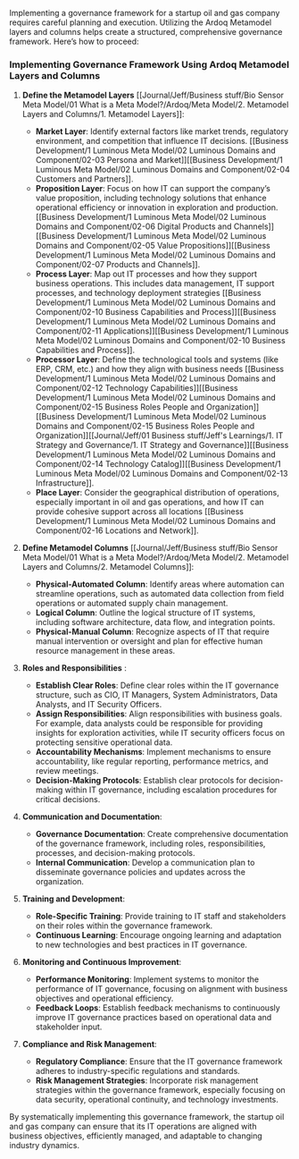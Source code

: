 Implementing a governance framework for a startup oil and gas company requires careful planning and execution. Utilizing the Ardoq Metamodel layers and columns helps create a structured, comprehensive governance framework. Here’s how to proceed:

### Implementing Governance Framework Using Ardoq Metamodel Layers and Columns

1. **Define the Metamodel Layers** [[Journal/Jeff/Business stuff/Bio Sensor Meta Model/01 What is a Meta Model?/Ardoq/Meta Model/2. Metamodel Layers and Columns/1. Metamodel Layers]]:
   - **Market Layer**: Identify external factors like market trends, regulatory environment, and competition that influence IT decisions. [[Business Development/1 Luminous Meta Model/02 Luminous Domains and Component/02-03 Persona and Market]][[Business Development/1 Luminous Meta Model/02 Luminous Domains and Component/02-04 Customers and Partners]].
   - **Proposition Layer**: Focus on how IT can support the company’s value proposition, including technology solutions that enhance operational efficiency or innovation in exploration and production. [[Business Development/1 Luminous Meta Model/02 Luminous Domains and Component/02-06 Digital Products and Channels]] [[Business Development/1 Luminous Meta Model/02 Luminous Domains and Component/02-05 Value Propositions]][[Business Development/1 Luminous Meta Model/02 Luminous Domains and Component/02-07 Products and Channels]].
   - **Process Layer**: Map out IT processes and how they support business operations. This includes data management, IT support processes, and technology deployment strategies [[Business Development/1 Luminous Meta Model/02 Luminous Domains and Component/02-10 Business Capabilities and Process]][[Business Development/1 Luminous Meta Model/02 Luminous Domains and Component/02-11 Applications]][[Business Development/1 Luminous Meta Model/02 Luminous Domains and Component/02-10 Business Capabilities and Process]].
   - **Processor Layer**: Define the technological tools and systems (like ERP, CRM, etc.) and how they align with business needs [[Business Development/1 Luminous Meta Model/02 Luminous Domains and Component/02-12 Technology Capabilities]][[Business Development/1 Luminous Meta Model/02 Luminous Domains and Component/02-15 Business Roles People and Organization]][[Business Development/1 Luminous Meta Model/02 Luminous Domains and Component/02-15 Business Roles People and Organization]][[Journal/Jeff/01 Business stuff/Jeff's Learnings/1. IT Strategy and Governance/1. IT Strategy and Governance]][[Business Development/1 Luminous Meta Model/02 Luminous Domains and Component/02-14 Technology Catalog]][[Business Development/1 Luminous Meta Model/02 Luminous Domains and Component/02-13 Infrastructure]].
   - **Place Layer**: Consider the geographical distribution of operations, especially important in oil and gas operations, and how IT can provide cohesive support across all locations [[Business Development/1 Luminous Meta Model/02 Luminous Domains and Component/02-16 Locations and Network]].

2. **Define Metamodel Columns** [[Journal/Jeff/Business stuff/Bio Sensor Meta Model/01 What is a Meta Model?/Ardoq/Meta Model/2. Metamodel Layers and Columns/2. Metamodel Columns]]:
   - **Physical-Automated Column**: Identify areas where automation can streamline operations, such as automated data collection from field operations or automated supply chain management.
   - **Logical Column**: Outline the logical structure of IT systems, including software architecture, data flow, and integration points.
   - **Physical-Manual Column**: Recognize aspects of IT that require manual intervention or oversight and plan for effective human resource management in these areas.

3. **Roles and Responsibilities** :
   - **Establish Clear Roles**: Define clear roles within the IT governance structure, such as CIO, IT Managers, System Administrators, Data Analysts, and IT Security Officers.
   - **Assign Responsibilities**: Align responsibilities with business goals. For example, data analysts could be responsible for providing insights for exploration activities, while IT security officers focus on protecting sensitive operational data.
   - **Accountability Mechanisms**: Implement mechanisms to ensure accountability, like regular reporting, performance metrics, and review meetings.
   - **Decision-Making Protocols**: Establish clear protocols for decision-making within IT governance, including escalation procedures for critical decisions.

4. **Communication and Documentation**:
   - **Governance Documentation**: Create comprehensive documentation of the governance framework, including roles, responsibilities, processes, and decision-making protocols.
   - **Internal Communication**: Develop a communication plan to disseminate governance policies and updates across the organization.

5. **Training and Development**:
   - **Role-Specific Training**: Provide training to IT staff and stakeholders on their roles within the governance framework.
   - **Continuous Learning**: Encourage ongoing learning and adaptation to new technologies and best practices in IT governance.

6. **Monitoring and Continuous Improvement**:
   - **Performance Monitoring**: Implement systems to monitor the performance of IT governance, focusing on alignment with business objectives and operational efficiency.
   - **Feedback Loops**: Establish feedback mechanisms to continuously improve IT governance practices based on operational data and stakeholder input.

7. **Compliance and Risk Management**:
   - **Regulatory Compliance**: Ensure that the IT governance framework adheres to industry-specific regulations and standards.
   - **Risk Management Strategies**: Incorporate risk management strategies within the governance framework, especially focusing on data security, operational continuity, and technology investments.

By systematically implementing this governance framework, the startup oil and gas company can ensure that its IT operations are aligned with business objectives, efficiently managed, and adaptable to changing industry dynamics.
